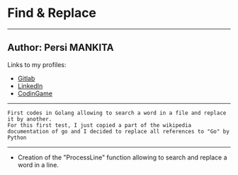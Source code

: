 # Find & Replace
***
## Author: Persi MANKITA
Links to my profiles:
- [Gitlab](https://gitlab.com/persimankita)
- [LinkedIn](https://linkedin.com/in/persimankita)
- [CodinGame](https://www.codingame.com/profile/78d8c6b619df32d41a0492ed5dc38b707394384)
***
```
First codes in Golang allowing to search a word in a file and replace it by another.
For this first test, I just copied a part of the wikipedia documentation of go and I decided to replace all references to "Go" by Python
```
***
- Creation of the "ProcessLine" function allowing to search and replace a word in a line.